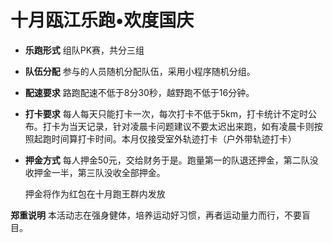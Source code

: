  # 十月瓯江乐跑•欢度国庆
 - **乐跑形式** 组队PK赛，共分三组
 - **队伍分配** 参与的人员随机分配队伍，采用小程序随机分组。
 - **配速要求** 路跑配速不低于8分30秒，越野跑不低于16分钟。
 - **打卡要求** 每人每天只能打卡一次，每次打卡不低于5km，打卡统计不定时公布。打卡为当天记录，针对凌晨卡问题建议不要太迟出来跑，如有凌晨卡则按照起跑时间算打卡时间。本月仅接受室外轨迹打卡（户外带轨迹打卡）
 - **押金方式** 每人押金50元，交给财务于是。跑量第一的队退还押金，第二队没收押金一半，第三队没收全部押金。

    押金将作为红包在十月跑王群内发放

**郑重说明** 本活动志在强身健体，培养运动好习惯，再者运动量力而行，不要盲目。
